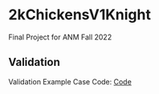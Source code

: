# 2kChickensV1Knight
Final Project for ANM Fall 2022


## Validation
Validation Example Case Code:
[Code](Validation_Case.ipynb)
